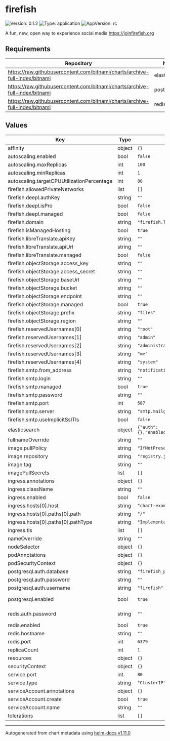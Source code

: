 # firefish

![Version: 0.1.2](https://img.shields.io/badge/Version-0.1.2-informational?style=flat-square) ![Type: application](https://img.shields.io/badge/Type-application-informational?style=flat-square) ![AppVersion: rc](https://img.shields.io/badge/AppVersion-rc-informational?style=flat-square)

A fun, new, open way to experience social media https://joinfirefish.org

## Requirements

| Repository | Name | Version |
|------------|------|---------|
| https://raw.githubusercontent.com/bitnami/charts/archive-full-index/bitnami | elasticsearch | 19.0.1 |
| https://raw.githubusercontent.com/bitnami/charts/archive-full-index/bitnami | postgresql | 11.1.3 |
| https://raw.githubusercontent.com/bitnami/charts/archive-full-index/bitnami | redis | 16.13.2 |

## Values

| Key | Type | Default | Description |
|-----|------|---------|-------------|
| affinity | object | `{}` |  |
| autoscaling.enabled | bool | `false` |  |
| autoscaling.maxReplicas | int | `100` |  |
| autoscaling.minReplicas | int | `1` |  |
| autoscaling.targetCPUUtilizationPercentage | int | `80` |  |
| firefish.allowedPrivateNetworks | list | `[]` | If you want to allow firefish to connect to private ips, enter the cidrs here. |
| firefish.deepl.authKey | string | `""` |  |
| firefish.deepl.isPro | bool | `false` |  |
| firefish.deepl.managed | bool | `false` |  |
| firefish.domain | string | `"firefish.local"` |  |
| firefish.isManagedHosting | bool | `true` |  |
| firefish.libreTranslate.apiKey | string | `""` |  |
| firefish.libreTranslate.apiUrl | string | `""` |  |
| firefish.libreTranslate.managed | bool | `false` |  |
| firefish.objectStorage.access_key | string | `""` |  |
| firefish.objectStorage.access_secret | string | `""` |  |
| firefish.objectStorage.baseUrl | string | `""` |  |
| firefish.objectStorage.bucket | string | `""` |  |
| firefish.objectStorage.endpoint | string | `""` |  |
| firefish.objectStorage.managed | bool | `true` |  |
| firefish.objectStorage.prefix | string | `"files"` |  |
| firefish.objectStorage.region | string | `""` |  |
| firefish.reservedUsernames[0] | string | `"root"` |  |
| firefish.reservedUsernames[1] | string | `"admin"` |  |
| firefish.reservedUsernames[2] | string | `"administrator"` |  |
| firefish.reservedUsernames[3] | string | `"me"` |  |
| firefish.reservedUsernames[4] | string | `"system"` |  |
| firefish.smtp.from_address | string | `"notifications@example.com"` |  |
| firefish.smtp.login | string | `""` |  |
| firefish.smtp.managed | bool | `true` |  |
| firefish.smtp.password | string | `""` |  |
| firefish.smtp.port | int | `587` |  |
| firefish.smtp.server | string | `"smtp.mailgun.org"` |  |
| firefish.smtp.useImplicitSslTls | bool | `false` |  |
| elasticsearch | object | `{"auth":{},"enabled":false,"hostname":"","port":9200,"ssl":false}` | https://github.com/bitnami/charts/tree/master/bitnami/elasticsearch#parameters |
| fullnameOverride | string | `""` |  |
| image.pullPolicy | string | `"IfNotPresent"` |  |
| image.repository | string | `"registry.joinfirefish.org/firefish/firefish"` |  |
| image.tag | string | `""` |  |
| imagePullSecrets | list | `[]` |  |
| ingress.annotations | object | `{}` |  |
| ingress.className | string | `""` |  |
| ingress.enabled | bool | `false` |  |
| ingress.hosts[0].host | string | `"chart-example.local"` |  |
| ingress.hosts[0].paths[0].path | string | `"/"` |  |
| ingress.hosts[0].paths[0].pathType | string | `"ImplementationSpecific"` |  |
| ingress.tls | list | `[]` |  |
| nameOverride | string | `""` |  |
| nodeSelector | object | `{}` |  |
| podAnnotations | object | `{}` |  |
| podSecurityContext | object | `{}` |  |
| postgresql.auth.database | string | `"firefish_production"` |  |
| postgresql.auth.password | string | `""` |  |
| postgresql.auth.username | string | `"firefish"` |  |
| postgresql.enabled | bool | `true` | disable if you want to use an existing db; in which case the values below must match those of that external postgres instance |
| redis.auth.password | string | `""` | you must set a password; the password generated by the redis chart will be rotated on each upgrade: |
| redis.enabled | bool | `true` |  |
| redis.hostname | string | `""` |  |
| redis.port | int | `6379` |  |
| replicaCount | int | `1` |  |
| resources | object | `{}` |  |
| securityContext | object | `{}` |  |
| service.port | int | `80` |  |
| service.type | string | `"ClusterIP"` |  |
| serviceAccount.annotations | object | `{}` |  |
| serviceAccount.create | bool | `true` |  |
| serviceAccount.name | string | `""` |  |
| tolerations | list | `[]` |  |

----------------------------------------------
Autogenerated from chart metadata using [helm-docs v1.11.0](https://github.com/norwoodj/helm-docs/releases/v1.11.0)
